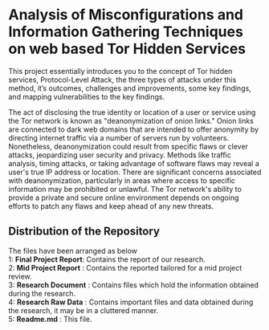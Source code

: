 # Analysis of Misconfigurations and Information Gathering Techniques on web based Tor Hidden Services

This project essentially introduces you to the concept of Tor hidden services, Protocol-Level Attack, the three types of attacks under this method, it’s outcomes, challenges and improvements, some key findings, and mapping vulnerabilities to the key findings.

The act of disclosing the true identity or location of a user or service using the Tor network is known as "deanonymization of onion links." Onion links are connected to dark web domains that are intended to offer anonymity by directing internet traffic via a number of servers run by volunteers. Nonetheless, deanonymization could result from specific flaws or clever attacks, jeopardizing user security and privacy. Methods like traffic analysis, timing attacks, or taking advantage of software flaws may reveal a user's true IP address or location. There are significant concerns associated with deanonymization, particularly in areas where access to specific information may be prohibited or unlawful. The Tor network's ability to provide a private and secure online environment depends on ongoing efforts to patch any flaws and keep ahead of any new threats.

## Distribution of the Repository
The files have been arranged as below  
1: **Final Project Report**: Contains the report of our research.  
2: **Mid Project Report**  : Contains the reported tailored for a mid project review.  
3: **Research Document**   : Contains files which hold the information obtained during the research.  
4: **Research Raw Data**   : Contains important files and data obtained during the research, it may be in a cluttered manner.  
5: **Readme.md**           : This file.  
